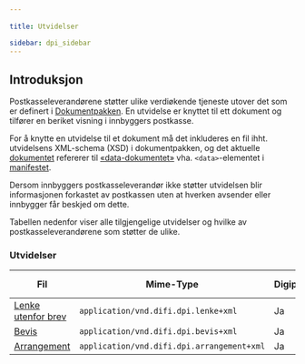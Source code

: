 ```yaml
---
  
title: Utvidelser  

sidebar: dpi_sidebar
---
```


## Introduksjon

Postkasseleverandørene støtter ulike verdiøkende tjeneste utover det som
er definert i [Dokumentpakken](../Dokumentpakke/). En utvidelse er knyttet
til ett dokument og tilfører en beriket visning i innbyggers postkasse.

For å knytte en utvidelse til et dokument må det inkluderes en fil ihht.
utvidelsens XML-schema (XSD) i dokumentpakken, og det aktuelle
[dokumentet](https://difi.github.io/felleslosninger/sdp_dokument.html) refererer til
[«data-dokumentet»](https://difi.github.io/felleslosninger/sdp_dokumentdata.html) vha. `<data>`-elementet
i [manifestet](https://difi.github.io/felleslosninger/sdp_manifest.html).

Dersom innbyggers postkasseleverandør ikke støtter utvidelsen blir
informasjonen forkastet av postkassen uten at hverken avsender eller
innbygger får beskjed om dette.

Tabellen nedenfor viser alle tilgjengelige utvidelser og hvilke av
postkasseleverandørene som støtter de ulike.

### Utvidelser

| Fil     | Mime-Type      | Digipost | e-Boks |
| --- | --- | --- | --- |
| [Lenke utenfor brev](https://difi.github.io/felleslosninger/sdp_lenke.html) | `application/vnd.difi.dpi.lenke+xml`       | Ja       | Ja     |
| [Bevis](https://difi.github.io/felleslosninger/sdp_bevis.html) | `application/vnd.difi.dpi.bevis+xml`       | Ja       | Ja     |
| [Arrangement](https://difi.github.io/felleslosninger/sdp_arrangement.html)  | `application/vnd.difi.dpi.arrangement+xml` | Ja       | Ja     |
